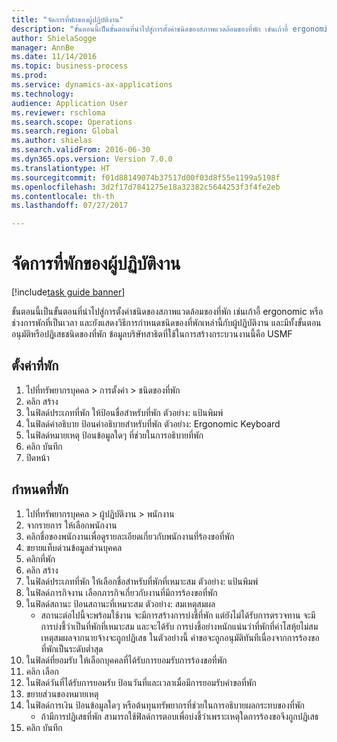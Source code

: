 ```yaml
--- 
title: "จัดการที่พักของผู้ปฏิบัติงาน"
description: "ขั้นตอนนี้เป็นขั้นตอนที่นำไปสู่การตั้งค่าชนิดของสภาพแวดล้อมของที่พัก เช่นเก้าอี้ ergonomic หรือช่วงการพักที่เป็นเวลา "
author: ShielaSogge
manager: AnnBe
ms.date: 11/14/2016
ms.topic: business-process
ms.prod: 
ms.service: dynamics-ax-applications
ms.technology: 
audience: Application User
ms.reviewer: rschloma
ms.search.scope: Operations
ms.search.region: Global
ms.author: shielas
ms.search.validFrom: 2016-06-30
ms.dyn365.ops.version: Version 7.0.0
ms.translationtype: HT
ms.sourcegitcommit: f01d88149074b37517d00f03d8f55e1199a5198f
ms.openlocfilehash: 3d2f17d7841275e18a32382c5644253f3f4fe2eb
ms.contentlocale: th-th
ms.lasthandoff: 07/27/2017

---
```

# <a name="manage-worker-accommodations"></a>จัดการที่พักของผู้ปฏิบัติงาน

[!include[task guide banner](../../../includes/task-guide-banner.md)]

ขั้นตอนนี้เป็นขั้นตอนที่นำไปสู่การตั้งค่าชนิดของสภาพแวดล้อมของที่พัก เช่นเก้าอี้ ergonomic หรือช่วงการพักที่เป็นเวลา  และยังแสดงวิธีการกำหนดชนิดของที่พักเหล่านี้กับผู้ปฏิบัติงาน และมีทั้งขั้นตอนอนุมัติหรือปฏิเสธชนิดของที่พัก  ข้อมูลบริษัทสาธิตที่ใช้ในการสร้างกระบวนงานนี้คือ USMF


## <a name="setup-accommodations"></a>ตั้งค่าที่พัก
1. ไปที่ทรัพยากรบุคคล > การตั้งค่า > ชนิดของที่พัก
2. คลิก สร้าง
3. ในฟิลด์ประเภทที่พัก ให้ป้อนชื่อสำหรับที่พัก  ตัวอย่าง: แป้นพิมพ์
4. ในฟิลด์คำอธิบาย ป้อนคำอธิบายสำหรับที่พัก  ตัวอย่าง: Ergonomic Keyboard
5. ในฟิลด์หมายเหตุ ป้อนข้อมูลใดๆ ที่ช่วยในการอธิบายที่พัก
6. คลิก บันทึก
7. ปิดหน้า

## <a name="assign-accommodations"></a>กำหนดที่พัก
1. ไปที่ทรัพยากรบุคคล > ผู้ปฏิบัติงาน > พนักงาน
2. จากรายการ ให้เลือกพนักงาน
3. คลิกชื่อของพนักงานเพื่อดูรายละเอียดเกี่ยวกับพนักงานที่ร้องขอที่พัก
4. ขยายแท็บด่วนข้อมูลส่วนบุคคล
5. คลิกที่พัก
6. คลิก สร้าง
7. ในฟิลด์ประเภทที่พัก ให้เลือกชื่อสำหรับที่พักที่เหมาะสม  ตัวอย่าง: แป้นพิมพ์
8. ในฟิลด์ภารกิจงาน เลือกภารกิจเกี่ยวกับงานที่มีการร้องขอที่พัก
9. ในฟิลด์สถานะ ป้อนสถานะที่เหมาะสม  ตัวอย่าง: สมเหตุสมผล
    * สถานะต่อไปนี้จะพร้อมใช้งาน  จะมีการสร้างการบ่งชี้ที่พัก แต่ยังไม่ได้รับการตรวจทาน  จะมีการบ่งชี้ว่าเป็นที่พักที่เหมาะสม และจะได้รับ  การบ่งชี้อย่างหนักแน่นว่าที่พักที่ค่าโสหุ้ยไม่สมเหตุสมผลจากนายจ้างจะถูกปฏิเสธ  ในตัวอย่างนี้ คำขอจะถูกอนุมัติทันทีเนื่องจากการร้องขอที่พักเป็นระดับต่ำสุด  
10. ในฟิลด์ที่ยอมรับ ให้เลือกบุคคลที่ได้รับการยอมรับการร้องขอที่พัก
11. คลิก เลือก
12. ในฟิลด์วันที่ได้รับการยอมรับ ป้อนวันที่และเวลาเมื่อมีการยอมรับคำขอที่พัก
13. ขยายส่วนของหมายเหตุ
14. ในฟิลด์การเงิน ป้อนข้อมูลใดๆ หรือต้นทุนทรัพยากรที่ช่วยในการอธิบายผลกระทบของที่พัก
    * ถ้ามีการปฏิเสธที่พัก สามารถใช้ฟิลด์การตอบเพื่อบ่งชี้ว่าเพราะเหตุใดการร้องขอจึงถูกปฏิเสธ  
15. คลิก บันทึก


